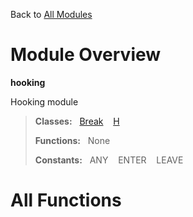 Back to [All Modules](https://github.com/pyrustic/hooking/blob/master/docs/modules/README.md#readme)

# Module Overview

**hooking**
 
Hooking module

> **Classes:** &nbsp; [Break](https://github.com/pyrustic/hooking/blob/master/docs/modules/content/hooking/content/classes/Break.md#class-break) &nbsp;&nbsp; [H](https://github.com/pyrustic/hooking/blob/master/docs/modules/content/hooking/content/classes/H.md#class-h)
>
> **Functions:** &nbsp; None
>
> **Constants:** &nbsp; ANY &nbsp;&nbsp; ENTER &nbsp;&nbsp; LEAVE

# All Functions



